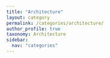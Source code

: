 ```yaml
---
title: "Architecture"
layout: category
permalink: /categories/architecture/
author_profile: true
taxonomy: Architecture
sidebar:
  nav: "categories"
---
```

